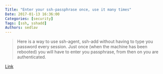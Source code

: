 ```yaml
---
Title: "Enter your ssh-passphrase once, use it many times"
Date: 2017-01-13 16:36:00
Categories: [security]
Tags: [ssh, sshadd]
Authors: sedlav
---
```


> Here is a way to use ssh-agent, ssh-add without having to type you password every session. Just once (when the machine has been rebooted) you will have to enter you passphrase, from then on you are authenticated.

[Link](http://meinit.nl/ssh-agent-trick)
